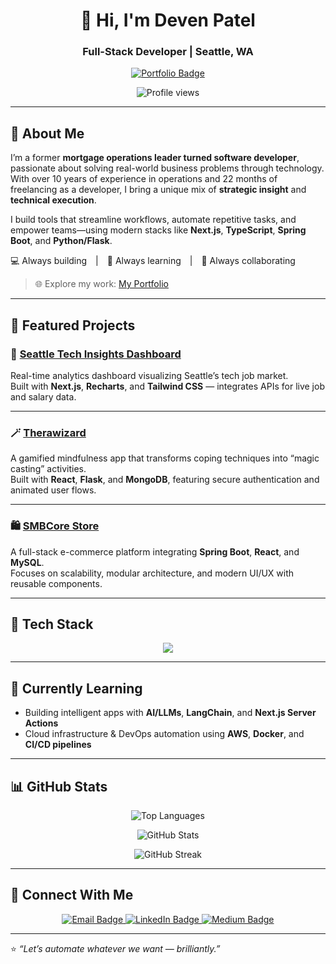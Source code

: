 <h1 align="center">👋 Hi, I'm Deven Patel</h1>
<h3 align="center">Full-Stack Developer | Seattle, WA</h3>

<p align="center">
  <a href="https://portfolio-app-sigma-swart-49.vercel.app/" target="_blank">
    <img src="https://img.shields.io/badge/🌐%20Visit%20My%20Portfolio-blue?style=for-the-badge" alt="Portfolio Badge" />
  </a>
</p>

<p align="center">
  <img src="https://komarev.com/ghpvc/?username=devenpatel19&label=Profile%20views&color=0e75b6&style=flat" alt="Profile views" />
</p>

---

## 🚀 About Me

I’m a former **mortgage operations leader turned software developer**, passionate about solving real-world business problems through technology.  
With over 10 years of experience in operations and 22 months of freelancing as a developer, I bring a unique mix of **strategic insight** and **technical execution**.  

I build tools that streamline workflows, automate repetitive tasks, and empower teams—using modern stacks like **Next.js**, **TypeScript**, **Spring Boot**, and **Python/Flask**.

💻 Always building | 🧠 Always learning | 🤝 Always collaborating  

> 🌐 Explore my work: [My Portfolio](https://portfolio-app-sigma-swart-49.vercel.app/)

---

## 📌 Featured Projects

### 🧭 [Seattle Tech Insights Dashboard](https://seattle-tech-dashboard-ziwd.vercel.app/)
Real-time analytics dashboard visualizing Seattle’s tech job market.  
Built with **Next.js**, **Recharts**, and **Tailwind CSS** — integrates APIs for live job and salary data.  

<!-- <p align="center">
  <img src="https://github.com/DevenPatel19/portfolio/blob/main/src/project-screenshots/dashboard.jpg" alt="Seattle Tech Dashboard" width="600"/>
</p> -->

---

### 🪄 [Therawizard](https://github.com/DevenPatel19/therawizard)
A gamified mindfulness app that transforms coping techniques into “magic casting” activities.  
Built with **React**, **Flask**, and **MongoDB**, featuring secure authentication and animated user flows.

---

### 🛍️ [SMBCore Store](https://github.com/DevenPatel19/store)
A full-stack e-commerce platform integrating **Spring Boot**, **React**, and **MySQL**.  
Focuses on scalability, modular architecture, and modern UI/UX with reusable components.

---

## 🧠 Tech Stack

<p align="center">
  <img src="https://skillicons.dev/icons?i=nextjs,react,typescript,tailwind,python,flask,java,spring,js,html,css,nodejs,express,mongodb,mysql,aws,docker,git,figma,postman&perline=10" />
</p>

---

## 🌱 Currently Learning

- Building intelligent apps with **AI/LLMs**, **LangChain**, and **Next.js Server Actions**  
- Cloud infrastructure & DevOps automation using **AWS**, **Docker**, and **CI/CD pipelines**

---

## 📊 GitHub Stats

<p align="center">
  <img src="https://github-readme-stats.vercel.app/api/top-langs?username=devenpatel19&show_icons=true&locale=en&layout=compact&theme=default" alt="Top Languages" />
</p>

<p align="center">
  <img src="https://github-readme-stats.vercel.app/api?username=devenpatel19&show_icons=true&locale=en&theme=default" alt="GitHub Stats" />
</p>

<p align="center">
  <img src="https://github-readme-streak-stats.herokuapp.com/?user=devenpatel19&theme=default" alt="GitHub Streak" />
</p>

---

## 🤝 Connect With Me

<p align="center">
  <a href="mailto:deven.h.j.patel@gmail.com">
    <img src="https://img.shields.io/badge/Email-Contact%20Me-blue?style=for-the-badge&logo=gmail" alt="Email Badge" />
  </a>
  <a href="https://www.linkedin.com/in/devenhjpatel/">
    <img src="https://img.shields.io/badge/LinkedIn-Connect-blue?style=for-the-badge&logo=linkedin" alt="LinkedIn Badge" />
  </a>
  <a href="https://medium.com/@deven.h.j.patel">
    <img src="https://img.shields.io/badge/Medium-Read%20My%20Articles-black?style=for-the-badge&logo=medium" alt="Medium Badge" />
  </a>
</p>

---

⭐️ *“Let’s automate whatever we want — brilliantly.”*

